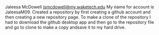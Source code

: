 Jaleesa McDowell jsmcdowell@my.waketech.edu
My name for account is JaleesaM09.
Created a repository by first creating a github account and then creating a new repository page.
To make a clone of the repository I had to download the github desktop app and then go to the repository file and go to clone to make a copy andsave it to my hard drive. 
